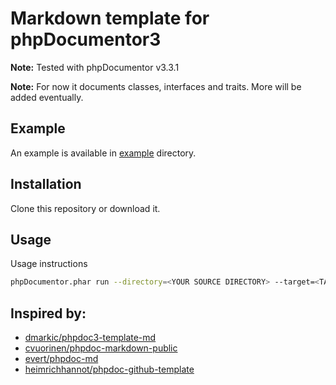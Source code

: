 # Markdown template for phpDocumentor3

**Note:** Tested with phpDocumentor v3.3.1

**Note:** For now it documents classes, interfaces and traits. More will be added eventually.

## Example
An example is available in [example](example/index.md) directory.

## Installation
Clone this repository or download it.

## Usage
Usage instructions

```bash
phpDocumentor.phar run --directory=<YOUR SOURCE DIRECTORY> --target=<TARGET DIRECTORY> --template=<PATH TO THIS REPOSITORY/themes/markdown>
```

## Inspired by:

* [dmarkic/phpdoc3-template-md](https://github.com/dmarkic/phpdoc3-template-md)
* [cvuorinen/phpdoc-markdown-public](https://github.com/cvuorinen/phpdoc-markdown-public)
* [evert/phpdoc-md](https://github.com/evert/phpdoc-md)
* [heimrichhannot/phpdoc-github-template](https://github.com/heimrichhannot/phpdoc-github-template)
